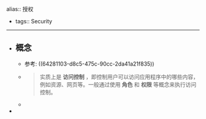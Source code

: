 alias:: 授权

- tags::  Security
- ---
- ## 概念
	- 参考: ((64281103-d8c5-475c-90cc-2da41a21f835))
	- > 实质上是 **访问控制** ，即控制用户可以访问应用程序中的哪些内容，例如资源、网页等。一般通过使用 **角色** 和 **权限** 等概念来执行访问控制。
	-
-